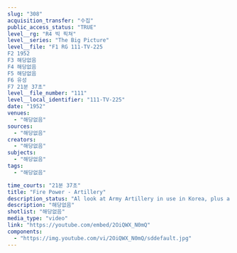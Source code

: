 ```yaml
---
slug: "308"
acquisition_transfer: "수집"
public_access_status: "TRUE"
level__rg: "R4 빅 픽쳐"
level__series: "The Big Picture"
level__file: "F1 RG 111-TV-225
F2 1952
F3 해당없음
F4 해당없음
F5 해당없음
F6 유성
F7 21분 37초"
level__file_number: "111"
level__local_identifier: "111-TV-225"
date: "1952"
venues: 
  - "해당없음"
sources: 
  - "해당없음"
creators: 
  - "해당없음"
subjects: 
  - "해당없음"
tags: 
  - "해당없음"

time_courts: "21분 37초"
title: "Fire Power - Artillery"
description_status: "Al look at Army Artillery in use in Korea, plus a study of the 280mm Cannon"
description: "해당없음"
shotlist: "해당없음"
media_type: "video"
link: "https://youtube.com/embed/2OiQWX_N0mQ"
components: 
  - "https://img.youtube.com/vi/2OiQWX_N0mQ/sddefault.jpg"
---
```


